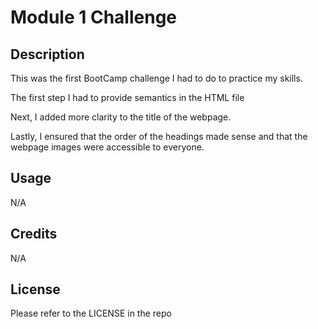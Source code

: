 # Module 1 Challenge

## Description

This was the first BootCamp challenge I had to do to practice my skills.

The first step I had to provide semantics in the HTML file

Next, I added more clarity to the title of the webpage.

 Lastly, I ensured that the order of the headings made sense and that the webpage images were accessible to everyone.

## Usage

N/A

## Credits

 N/A

## License

Please refer to the LICENSE in the repo
